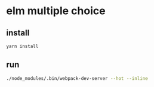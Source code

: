 # elm multiple choice 

## install 
```bash
yarn install
```

## run 
```bash
./node_modules/.bin/webpack-dev-server --hot --inline
```